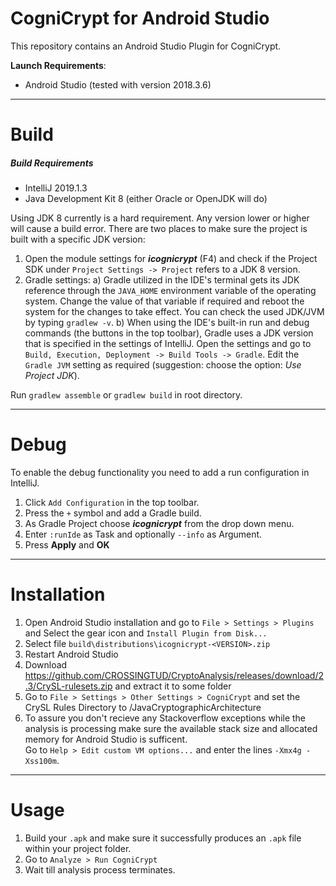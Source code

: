 # CogniCrypt for Android Studio

This repository contains an Android Studio Plugin for CogniCrypt.

**Launch Requirements**:
- Android Studio (tested with version 2018.3.6)

---

# Build 

##### Build Requirements
- IntelliJ  2019.1.3
- Java Development Kit 8 (either Oracle or OpenJDK will do)

Using JDK 8 currently is a hard requirement. Any version lower or higher will cause a build error. There are two places to make sure the project is built with a specific JDK version:

1. Open the module settings for ***icognicrypt*** (F4) and check if the Project SDK under `Project Settings -> Project` refers to a JDK 8 version.
2. Gradle settings:
    a) Gradle utilized in the IDE's terminal gets its JDK reference through the `JAVA_HOME` environment variable of the operating system. Change the value of that variable if required and reboot the system for the changes to take effect. You can check the used JDK/JVM by typing `gradlew -v`.
    b) When using the IDE's built-in run and debug commands (the buttons in the top toolbar), Gradle uses a JDK version that is specified in the settings of IntelliJ. Open the settings and go to `Build, Execution, Deployment -> Build Tools -> Gradle`. Edit the `Gradle JVM` setting as required (suggestion: choose the option: *Use Project JDK*).

Run `gradlew assemble`  or `gradlew build` in root directory.

---

# Debug

To enable the debug functionality you need to add a run configuration in IntelliJ.
1. Click `Add Configuration` in the top toolbar.
2. Press the `+` symbol and add a Gradle build.
3. As Gradle Project choose ***icognicrypt*** from the drop down menu.
4. Enter `:runIde` as Task and optionally `--info` as Argument.
5. Press **Apply** and **OK**

---

# Installation

1. Open Android Studio installation and go to `File > Settings > Plugins` and Select the gear icon and `Install Plugin from Disk...`
2. Select file `build\distributions\icognicrypt-<VERSION>.zip`
3. Restart Android Studio
4. Download https://github.com/CROSSINGTUD/CryptoAnalysis/releases/download/2.3/CrySL-rulesets.zip and extract it to some folder <CRYSL-RULES>
5. Go to `File > Settings > Other Settings > CogniCrypt` and set the CrySL Rules Directory to <CRYSL-RULES>/JavaCryptographicArchitecture
6. To assure you don't recieve any Stackoverflow exceptions while the analysis is processing make sure the available stack size and allocated memory for Android Studio is sufficent.  
 Go to `Help > Edit custom VM options...` and enter the lines `-Xmx4g -Xss100m`.

---

# Usage

1. Build your `.apk` and make sure it successfully produces an `.apk` file within your project folder.
2. Go to `Analyze > Run CogniCrypt`
3. Wait till analysis process terminates.
